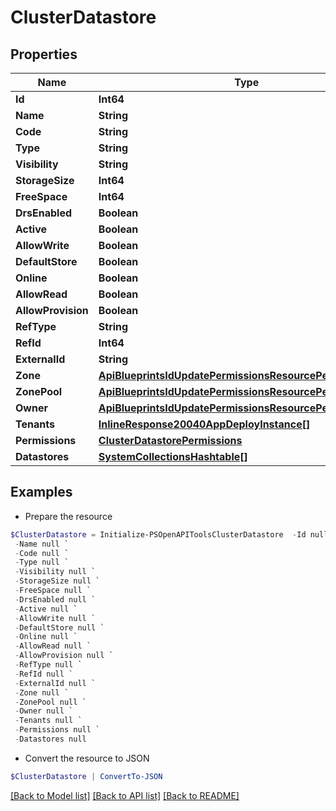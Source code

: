# ClusterDatastore
## Properties

Name | Type | Description | Notes
------------ | ------------- | ------------- | -------------
**Id** | **Int64** |  | [optional] 
**Name** | **String** |  | [optional] 
**Code** | **String** |  | [optional] 
**Type** | **String** |  | [optional] 
**Visibility** | **String** |  | [optional] 
**StorageSize** | **Int64** |  | [optional] 
**FreeSpace** | **Int64** |  | [optional] 
**DrsEnabled** | **Boolean** |  | [optional] 
**Active** | **Boolean** |  | [optional] 
**AllowWrite** | **Boolean** |  | [optional] 
**DefaultStore** | **Boolean** |  | [optional] 
**Online** | **Boolean** |  | [optional] 
**AllowRead** | **Boolean** |  | [optional] 
**AllowProvision** | **Boolean** |  | [optional] 
**RefType** | **String** |  | [optional] 
**RefId** | **Int64** |  | [optional] 
**ExternalId** | **String** |  | [optional] 
**Zone** | [**ApiBlueprintsIdUpdatePermissionsResourcePermissionSites**](ApiBlueprintsIdUpdatePermissionsResourcePermissionSites.md) |  | [optional] 
**ZonePool** | [**ApiBlueprintsIdUpdatePermissionsResourcePermissionSites**](ApiBlueprintsIdUpdatePermissionsResourcePermissionSites.md) |  | [optional] 
**Owner** | [**ApiBlueprintsIdUpdatePermissionsResourcePermissionSites**](ApiBlueprintsIdUpdatePermissionsResourcePermissionSites.md) |  | [optional] 
**Tenants** | [**InlineResponse20040AppDeployInstance[]**](InlineResponse20040AppDeployInstance.md) |  | [optional] 
**Permissions** | [**ClusterDatastorePermissions**](ClusterDatastorePermissions.md) |  | [optional] 
**Datastores** | [**SystemCollectionsHashtable[]**](SystemCollectionsHashtable.md) |  | [optional] 

## Examples

- Prepare the resource
```powershell
$ClusterDatastore = Initialize-PSOpenAPIToolsClusterDatastore  -Id null `
 -Name null `
 -Code null `
 -Type null `
 -Visibility null `
 -StorageSize null `
 -FreeSpace null `
 -DrsEnabled null `
 -Active null `
 -AllowWrite null `
 -DefaultStore null `
 -Online null `
 -AllowRead null `
 -AllowProvision null `
 -RefType null `
 -RefId null `
 -ExternalId null `
 -Zone null `
 -ZonePool null `
 -Owner null `
 -Tenants null `
 -Permissions null `
 -Datastores null
```

- Convert the resource to JSON
```powershell
$ClusterDatastore | ConvertTo-JSON
```

[[Back to Model list]](../README.md#documentation-for-models) [[Back to API list]](../README.md#documentation-for-api-endpoints) [[Back to README]](../README.md)

